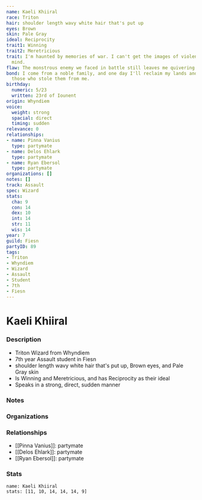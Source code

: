 ```yaml
---
name: Kaeli Khiiral
race: Triton
hair: shoulder length wavy white hair that's put up
eyes: Brown
skin: Pale Gray
ideal: Reciprocity
trait1: Winning
trait2: Meretricious
trait: I'm haunted by memories of war. I can't get the images of violence out of my
  mind.
flaw: The monstrous enemy we faced in battle still leaves me quivering with fear.
bond: I come from a noble family, and one day I'll reclaim my lands and title from
  those who stole them from me.
birthday:
  numeric: 5/23
  written: 23rd of Iounent
origin: Whyndiem
voice:
  weight: strong
  spacial: direct
  timing: sudden
relevance: 0
relationships:
- name: Pinna Vanius
  type: partymate
- name: Delos Ehlark
  type: partymate
- name: Ryan Ebersol
  type: partymate
organizations: []
notes: []
track: Assault
spec: Wizard
stats:
  cha: 9
  con: 14
  dex: 10
  int: 14
  str: 11
  wis: 14
year: 7
guild: Fiesn
partyID: 89
tags:
- Triton
- Whyndiem
- Wizard
- Assault
- Student
- 7th
- Fiesn
---
```

# Kaeli Khiiral
### Description
- Triton Wizard from Whyndiem
- 7th year Assault student in Fiesn
- shoulder length wavy white hair that's put up, Brown eyes, and Pale Gray skin
- Is Winning and Meretricious, and has Reciprocity as their ideal
- Speaks in a strong, direct, sudden manner

### Notes

### Organizations

### Relationships
- [[Pinna Vanius]]: partymate
- [[Delos Ehlark]]: partymate
- [[Ryan Ebersol]]: partymate

### Stats
```statblock
name: Kaeli Khiiral
stats: [11, 10, 14, 14, 14, 9]
```